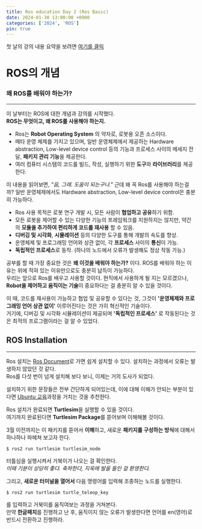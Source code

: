 ```yaml
---
title: Ros education Day 2 (Ros Basic)
date: 2024-01-30 13:00:00 +0900
categories: ['2024', 'ROS']
pin: true
---
```


첫 날의 강의 내용 요약을 보려면 [여기를 클릭](https://hs-p.github.io/rosday1)

# ROS의 개념
### 왜 ROS를 배워야 하는가?

---

이 날부터는 ROS에 대한 개념과 강의를 시작했다.  
**ROS는 무엇이고, 왜 ROS를 사용해야 하는지.**  

* Ros는 **Robot Operating System** 의 약자로, 로봇용 오픈 소스이다.  
* 메타 운영 체제를 가지고 있으며, 일반 운영체제에서 제공하는 Hardware abstraction, Low-level device control 등의 기능과 프로세스 사이의 메세지 전달, **패키지 관리 기능**을 제공한다.
* 여러 컴퓨터 시스템의 코드를 빌드, 작성, 실행하기 위한 **도구**와 **라이브러리**를 제공한다.

이 내용을 읽어보면, *"음, 그래. 도움이 되는구나."* 근데 왜 꼭 Ros를 사용해야 하는걸까? 일반 운영체제에서도 Hardware abstraction, Low-level device control은 충분히 가능하다.  

* Ros 사용 목적은 로봇 연구 개발 시, 모든 사람이 **협업하고 공유**하기 위함.
* 모든 로봇을 제어할 수 있는 다양한 기능의 프레임워크를 지원하지는 않지만, 약간의 **모듈을 추가하여 편리하게 코드를 재사용** 할 수 있음.
* **디버깅 및 시각화**, **시뮬레이션** 등의 다양한 도구를 통해 개발의 속도를 향상.
* 운영체제 및 프로그래밍 언어와 상관 없이, 각 **프로세스** 사이의 **통신**이 가능.
* **독립적인 프로세스**로 동작. (하나의 노드에서 오류가 발생해도 정상 작동 가능.)

공부를 할 때 가장 중요한 것은 **왜 이것을 배워야 하는가?** 이다. ROS를 배워야 하는 이유는 위에 적혀 있는 이유만으로도 충분히 납득이 가능하다.  
우리는 앞으로 Ros를 배우고 사용할 것이다. 현직에서 사용하게 될 지는 모르겠으나, **Robot을 제어하고 움직이는 기술**이 중요하다는 걸 충분히 알 수 있을 것이다.  

이 때, 코드를 재사용이 가능하고 협업 및 공유할 수 있다는 것, 그것이 **'운영체제와 프로그래밍 언어 상관 없이'** 이루어진다는 것은 가히 혁신적인 기술이다.  
거기에, 디버깅 및 시각화 시뮬레이션이 제공되며 **'독립적인 프로세스'** 로 작동된다는 것은 최적의 프로그램이라는 걸 알 수 있었다.

## ROS Installation

---

Ros 설치는 [Ros Document](https://docs.ros.org/en/humble/index.html)로 가면 쉽게 설치할 수 있다. 설치하는 과정에서 오류는 발생하지 않았던 것 같다.  
Ros를 다섯 번이 넘게 설치해 보다 보니, 이제는 거의 도사가 되었다.  

설치하기 위한 문장들은 전부 간단하게 되어있는데, 이에 대해 이해가 안되는 부분이 있다면 [Ubuntu 교육](https://hs-p.github.io/posts/second/)과정을 거치는 것을 추천한다.  

Ros 설치가 완료되면 **Turtlesim**을 실행할 수 있을 것이다.  
여기까지 완료된다면 **Turtlesim Package**를 뜯어보며 이해해볼 것이다.  

3월 이전까지는 이 패키지를 뜯어서 **이해**하고, 새로운 **패키지를 구성하는 방식**에 대해서 하나하나 파헤쳐 보고자 한다.

```console
$ ros2 run turtlesim turtlesim_node
```

터틀심을 실행시켜서 거북이가 나오는 걸 확인한다.  
*이때 기분이 상당히 좋다. 축하한다, 지옥에 발을 들인 걸 환영한다.*  

그리고, **새로운 터미널을 열어서** 다음 명령어를 입력해 조종하는 노드를 실행한다.

```console
$ ros2 run turtlesim turtle_teleop_key
```

를 입력하고 거북이를 움직여보는 과정을 거쳐본다.  
만약 **한글패치**를 진행하고 난 후, 움직이지 않는 오류가 발생한다면 언어를 en(영어)로 반드시 전환하고 진행하라.  


